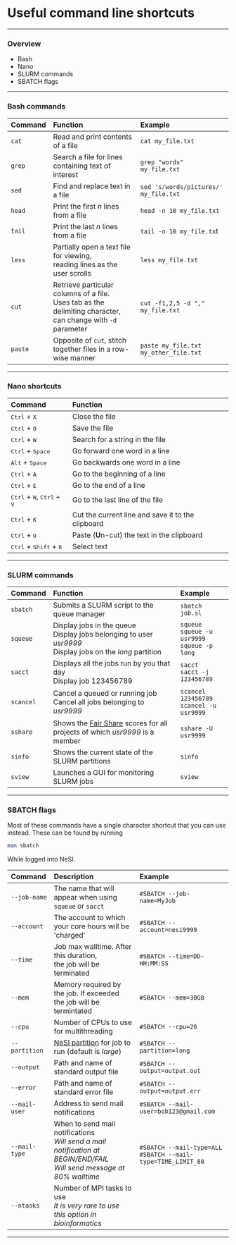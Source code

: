 # Useful command line shortcuts

---

### Overview

* Bash
* Nano
* SLURM commands
* SBATCH flags

---

### Bash commands

|Command|Function|Example|
|:---|:---|:---|
|`cat`|Read and print contents of a file|`cat my_file.txt`|
|`grep`|Search a file for lines containing text of interest|`grep "words" my_file.txt`|
|`sed`|Find and replace text in a file|`sed 's/words/pictures/' my_file.txt`|
|`head`|Print the first *n* lines from a file|`head -n 10 my_file.txt`|
|`tail`|Print the last *n* lines from a file|`tail -n 10 my_file.tx`t|
|`less`|Partially open a text file for viewing,<br>reading lines as the user scrolls|`less my_file.txt`|
|`cut`|Retrieve particular columns of a file.<br>Uses tab as the delimiting character,<br>can change with `-d` parameter|`cut -f1,2,5 -d "," my_file.txt`|
|`paste`|Opposite of `cut`, stitch together files in a row-wise manner|`paste my_file.txt my_other_file.txt`|

---

### Nano shortcuts

|Command|Function|
|:---|:---|
|<kbd>Ctrl</kbd> + <kbd>X</kbd>|Close the file|
|<kbd>Ctrl</kbd> + <kbd>O</kbd>|Save the file|
|<kbd>Ctrl</kbd> + <kbd>W</kbd>|Search for a string in the file|
|<kbd>Ctrl</kbd> + <kbd>Space</kbd>|Go forward one word in a line|
|<kbd>Alt</kbd> + <kbd>Space</kbd>|Go backwards one word in a line|
|<kbd>Ctrl</kbd> + <kbd>A</kbd>|Go to the beginning of a line|
|<kbd>Ctrl</kbd> + <kbd>E</kbd>|Go to the end of a line|
|<kbd>Ctrl</kbd> + <kbd>W</kbd>, <kbd>Ctrl</kbd> + <kbd>V</kbd>|Go to the last line of the file|
|<kbd>Ctrl</kbd> + <kbd>K</kbd>|Cut the current line and save it to the clipboard|
|<kbd>Ctrl</kbd> + <kbd>U</kbd>|Paste (**U**n-cut) the text in the clipboard|
|<kbd>Ctrl</kbd> + <kbd>Shift</kbd> + <kbd>6</kbd>|Select text|

---

### SLURM commands

|Command|Function|Example|
|:---|:---|:---|
|`sbatch`|Submits a SLURM script to the queue manager|`sbatch job.sl`|
|`squeue`|Display jobs in the queue<br>Display jobs belonging to user *usr9999*<br>Display jobs on the *long* partition|`squeue`<br>`squeue -u usr9999`<br>`squeue -p long`|
|`sacct`|Displays all the jobs run by you that day<br>Display job 123456789|`sacct`<br>`sacct -j 123456789`|
|`scancel`|Cancel a queued or running job<br>Cancel all jobs belonging to *usr9999*|`scancel 123456789`<br>`scancel -u usr9999`|
|`sshare`|Shows the [Fair Share](https://support.nesi.org.nz/hc/en-gb/articles/360000743536-Fair-Share) scores for all projects of which *usr9999* is a member|`sshare -U usr9999`|
|`sinfo`|Shows the current state of the SLURM partitions|`sinfo`|
|`sview`|Launches a GUI for monitoring SLURM jobs|`sview`|

---

### SBATCH flags

Most of these commands have a single character shortcut that you can use instead. These can be found by running

```bash
man sbatch
```

While logged into NeSI.

|Command|Description|Example|
|:---|:---|:---|
|`--job-name`|The name that will appear when using `squeue` or `sacct`|`#SBATCH --job-name=MyJob`|
|`--account`|The account to which your core hours will be 'charged'|`#SBATCH --account=nesi9999`|
|`--time`|Job max walltime. After this duration,<br>the job will be terminated|`#SBATCH --time=DD-HH:MM:SS`|
|`--mem`|Memory required by the job. If exceeded<br>the job will be termintated|`#SBATCH --mem=30GB`|
|`--cpu`|Number of CPUs to use for multithreading|`#SBATCH --cpu=20`|
|`--partition`|[NeSI partition](https://support.nesi.org.nz/hc/en-gb/articles/360000204076) for job to run (default is *large*)|`#SBATCH --partition=long`|
|`--output`|Path and name of standard output file|`#SBATCH --output=output.out`|
|`--error`|Path and name of standard error file|`#SBATCH --output=output.err`|
|`--mail-user`|Address to send mail notifications|`#SBATCH --mail-user=bob123@gmail.com`|
|`--mail-type`|When to send mail notifications<br>*Will send a mail notification at BEGIN/END/FAIL*<br>*Will send message at 80% walltime*|<br>`#SBATCH --mail-type=ALL`<br>`#SBATCH --mail-type=TIME_LIMIT_80`|
|`--ntasks`|Number of MPI tasks to use<br>*It is very rare to use this option in bioinformatics*||

---
